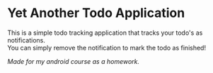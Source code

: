 # Yet Another Todo Application

This is a simple todo tracking application that tracks your todo's as notifications.<br/>
You can simply remove the notification to mark the todo as finished!


*Made for my android course as a homework.*